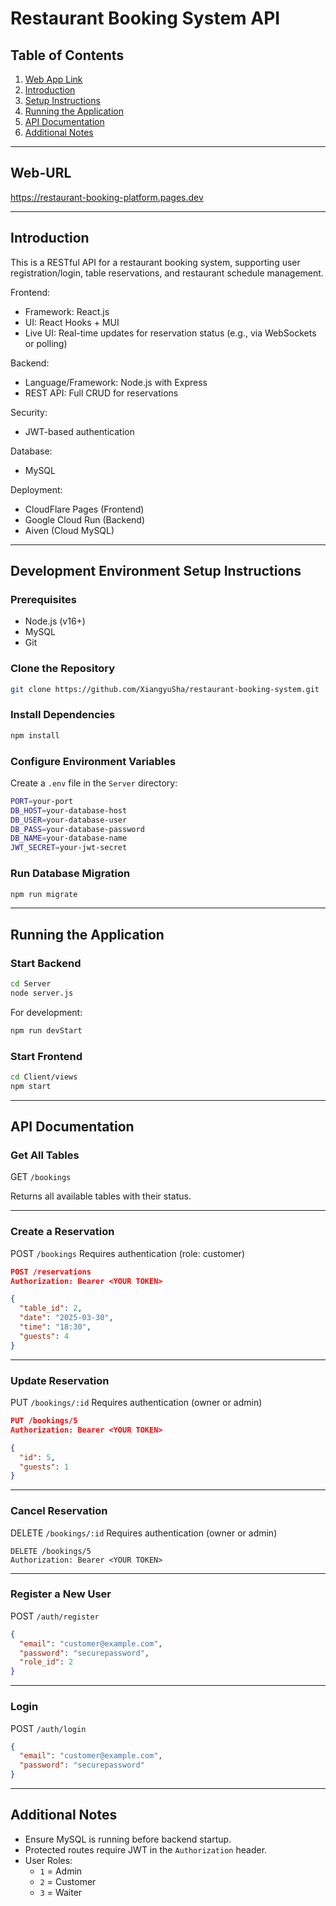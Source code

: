 # Restaurant Booking System API

## Table of Contents
1. [Web App Link](#web-url)
2. [Introduction](#introduction)
3. [Setup Instructions](#development-environment-setup-instructions)
4. [Running the Application](#running-the-application)
5. [API Documentation](#api-documentation)
6. [Additional Notes](#additional-notes)

---

## Web-URL
https://restaurant-booking-platform.pages.dev

---

## Introduction
This is a RESTful API for a restaurant booking system, supporting user registration/login, table reservations, and restaurant schedule management.  

Frontend:

- Framework: React.js
- UI: React Hooks + MUI
- Live UI: Real-time updates for reservation status (e.g., via WebSockets or polling)

Backend:

- Language/Framework: Node.js with Express
- REST API: Full CRUD for reservations

Security:

- JWT-based authentication

Database:

- MySQL

Deployment:

- CloudFlare Pages (Frontend)
- Google Cloud Run (Backend)
- Aiven (Cloud MySQL)

---

## Development Environment Setup Instructions

### Prerequisites
- Node.js (v16+)
- MySQL
- Git

### Clone the Repository
```bash
git clone https://github.com/XiangyuSha/restaurant-booking-system.git
```

### Install Dependencies
```bash
npm install
```

### Configure Environment Variables
Create a `.env` file in the `Server` directory:
```bash
PORT=your-port
DB_HOST=your-database-host
DB_USER=your-database-user
DB_PASS=your-database-password
DB_NAME=your-database-name
JWT_SECRET=your-jwt-secret
```

### Run Database Migration
```bash
npm run migrate
```

---

## Running the Application

### Start Backend
```bash
cd Server
node server.js
```

For development:
```bash
npm run devStart
```

### Start Frontend
```bash
cd Client/views
npm start
```

---

## API Documentation

### Get All Tables
GET `/bookings`

Returns all available tables with their status.

---

### Create a Reservation
POST `/bookings`
Requires authentication (role: customer)

```json
POST /reservations
Authorization: Bearer <YOUR TOKEN>

{
  "table_id": 2,
  "date": "2025-03-30",
  "time": "18:30",
  "guests": 4
}
```

---

### Update Reservation
PUT `/bookings/:id`
Requires authentication (owner or admin)

```json
PUT /bookings/5
Authorization: Bearer <YOUR TOKEN>

{
  "id": 5,
  "guests": 1
}
```

---

### Cancel Reservation
DELETE `/bookings/:id`
Requires authentication (owner or admin)

```http
DELETE /bookings/5
Authorization: Bearer <YOUR TOKEN>
```

---

### Register a New User
POST `/auth/register`

```json
{
  "email": "customer@example.com",
  "password": "securepassword",
  "role_id": 2
}
```

---

### Login
POST `/auth/login`

```json
{
  "email": "customer@example.com",
  "password": "securepassword"
}
```

---

## Additional Notes
- Ensure MySQL is running before backend startup.
- Protected routes require JWT in the `Authorization` header.
- User Roles:
  - `1` = Admin
  - `2` = Customer
  - `3` = Waiter

